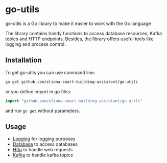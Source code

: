 # go-utils #

go-utils is a Go library to make it easier to work with the Go language

The library contains handy functions to access database resources, Kafka topics and HTTP endpoints.
Besides, the library offers useful tools like logging and process control.

## Installation ##

To get go-utils you can use command line:

```bash
go get github.com/eliona-smart-building-assistant/go-utils
```

or you define import in go files:

```go
import "github.com/eliona-smart-building-assistant/go-utils"
```

and run `go get` without parameters.

## Usage ##
 
- [Logging](log) for logging purposes
- [Database](db) to access databases
- [Http](http) to handle web requests
- [Kafka](kafka) to handle kafka topics
